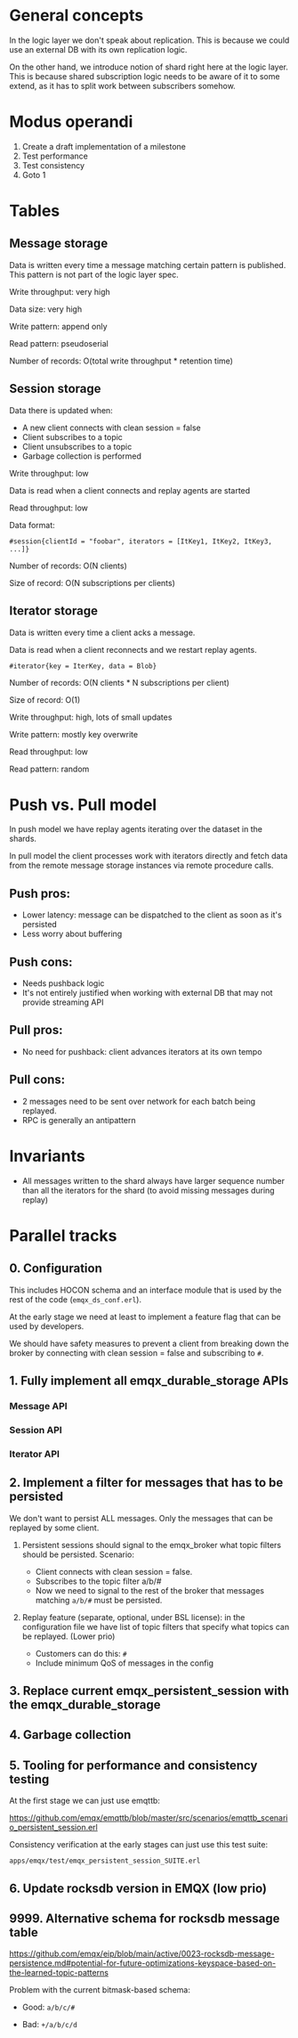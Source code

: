 # General concepts

In the logic layer we don't speak about replication.
This is because we could use an external DB with its own replication logic.

On the other hand, we introduce notion of shard right here at the logic layer.
This is because shared subscription logic needs to be aware of it to some extend, as it has to split work between subscribers somehow.


# Modus operandi

1. Create a draft implementation of a milestone
2. Test performance
3. Test consistency
4. Goto 1

# Tables

## Message storage

Data is written every time a message matching certain pattern is published.
This pattern is not part of the logic layer spec.

Write throughput: very high

Data size: very high

Write pattern: append only

Read pattern: pseudoserial

Number of records: O(total write throughput * retention time)

## Session storage

Data there is updated when:

- A new client connects with clean session = false
- Client subscribes to a topic
- Client unsubscribes to a topic
- Garbage collection is performed

Write throughput: low

Data is read when a client connects and replay agents are started

Read throughput: low

Data format:

`#session{clientId = "foobar", iterators = [ItKey1, ItKey2, ItKey3, ...]}`

Number of records: O(N clients)

Size of record: O(N subscriptions per clients)

## Iterator storage

Data is written every time a client acks a message.

Data is read when a client reconnects and we restart replay agents.

`#iterator{key = IterKey, data = Blob}`

Number of records: O(N clients * N subscriptions per client)

Size of record: O(1)

Write throughput: high, lots of small updates

Write pattern: mostly key overwrite

Read throughput: low

Read pattern: random

# Push vs. Pull model

In push model we have replay agents iterating over the dataset in the shards.

In pull model the client processes work with iterators directly and fetch data from the remote message storage instances via remote procedure calls.

## Push pros:
- Lower latency: message can be dispatched to the client as soon as it's persisted
- Less worry about buffering

## Push cons:
- Needs pushback logic
- It's not entirely justified when working with external DB that may not provide streaming API

## Pull pros:
- No need for pushback: client advances iterators at its own tempo

## Pull cons:
- 2 messages need to be sent over network for each batch being replayed.
- RPC is generally an antipattern

# Invariants

- All messages written to the shard always have larger sequence number than all the iterators for the shard (to avoid missing messages during replay)


# Parallel tracks

## 0. Configuration

This includes HOCON schema and an interface module that is used by the rest of the code (`emqx_ds_conf.erl`).

At the early stage we need at least to implement a feature flag that can be used by developers.

We should have safety measures to prevent a client from breaking down the broker by connecting with clean session = false and subscribing to `#`.

## 1. Fully implement all emqx_durable_storage APIs

### Message API

### Session API

### Iterator API

## 2. Implement a filter for messages that has to be persisted

We don't want to persist ALL messages.
Only the messages that can be replayed by some client.

1. Persistent sessions should signal to the emqx_broker what topic filters should be persisted.
   Scenario:
   - Client connects with clean session = false.
   - Subscribes to the topic filter a/b/#
   - Now we need to signal to the rest of the broker that messages matching `a/b/#` must be persisted.

2. Replay feature (separate, optional, under BSL license): in the configuration file we have list of topic filters that specify what topics can be replayed. (Lower prio)
   - Customers can do this: `#`
   - Include minimum QoS of messages in the config

## 3. Replace current emqx_persistent_session with the emqx_durable_storage

## 4. Garbage collection

## 5. Tooling for performance and consistency testing

At the first stage we can just use emqttb:

https://github.com/emqx/emqttb/blob/master/src/scenarios/emqttb_scenario_persistent_session.erl


Consistency verification at the early stages can just use this test suite:

`apps/emqx/test/emqx_persistent_session_SUITE.erl`

## 6. Update rocksdb version in EMQX (low prio)

## 9999. Alternative schema for rocksdb message table

https://github.com/emqx/eip/blob/main/active/0023-rocksdb-message-persistence.md#potential-for-future-optimizations-keyspace-based-on-the-learned-topic-patterns

Problem with the current bitmask-based schema:

- Good: `a/b/c/#`

- Bad: `+/a/b/c/d`
